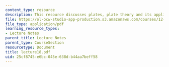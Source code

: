 ```yaml
---
content_type: resource
description: This resource discusses plates, plate theory and its application.
file: https://ol-ocw-studio-app-production.s3.amazonaws.com/courses/12-520-geodynamics-fall-2006/25cf8745e6bc045e638db44aa7beff58_lecture18.pdf
file_type: application/pdf
learning_resource_types:
- Lecture Notes
parent_title: Lecture Notes
parent_type: CourseSection
resourcetype: Document
title: lecture18.pdf
uid: 25cf8745-e6bc-045e-638d-b44aa7beff58
---
```

